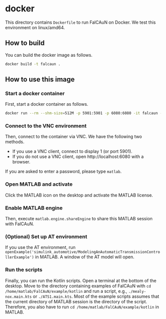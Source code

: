 docker
======

This directory contains `Dockerfile` to run FalCAuN on Docker. We test this environment on linux/amd64.

How to build
------------

You can build the docker image as follows.

```sh
docker build -t falcaun .
```

How to use this image
---------------------

### Start a docker container

First, start a docker container as follows.

```sh
docker run --rm --shm-size=512M -p 5901:5901 -p 6080:6080 -it falcaun -vnc
```

### Connect to the VNC environment

Then, connect to the container via VNC. We have the following two methods.

- If you use a VNC client, connect to display 1 (or port 5901).
- If you do not use a VNC client, open http://localhost:6080 with a browser.

If you are asked to enter a password, please type `matlab`.

### Open MATLAB and activate

Click the MATLAB icon on the desktop and activate the MATLAB license.

### Enable MATLAB engine

Then, execute `matlab.engine.shareEngine` to share this MATLAB session with FalCAuN.

### (Optional) Set up AT environment

If you use the AT environment, run `openExample('simulink_automotive/ModelingAnAutomaticTransmissionControllerExample')` in MATLAB. A window of the AT model will open.

### Run the scripts

Finally, you can run the Kotlin scripts. Open a terminal at the bottom of the desktop. Move to the directory containing examples of FalCAuN with `cd /home/matlab/FalCAuN/example/kotlin` and run a script, e.g., `./mealy-nox.main.kts` or `./ATS1.main.kts`. Most of the example scripts assumes that the current directory of MATLAB session is the directory of the script. Therefore, you also have to run `cd /home/matlab/FalCAuN/example/kotlin` in MATLAB.
